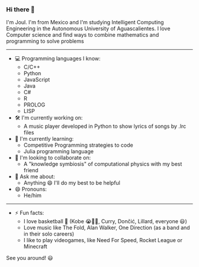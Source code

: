 ### Hi there 👋

I'm Joul. I'm from Mexico and I'm studying Intelligent Computing Engineering in the Autonomous University of Aguascalientes. I love Computer science and find ways to combine mathematics and programming to solve problems

---

- 💻 Programming languages I know:
  - C/C++ 
  - Python
  - JavaScript
  - Java
  - C#
  - R
  - PROLOG
  - LISP
- 🛠️ I'm currently working on:
  - A music player developed in Python to show lyrics of songs by .lrc files
- 📖 I'm currently learning:
  - Competitive Programming strategies to code
  - Julia programming language
- 👥 I'm looking to collaborate on:
  - A "knowledge symbiosis" of computational physics with my best friend
- 💬 Ask me about:
  - Anything 😄 I'll do my best to be helpful
- 😄 Pronouns:
  - He/him

---

- ⚡ Fun facts:
  - I love basketball 🏀 (Kobe 😭💛💜, Curry, Dončić, Lillard, everyone 😃)
  - Love music like The Fold, Alan Walker, One Direction (as a band and in their solo careers)
  - I like to play videogames, like Need For Speed, Rocket League or Minecraft

See you around! 😃
